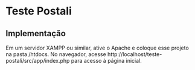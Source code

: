 # Teste Postali

## Implementação

Em um servidor XAMPP ou similar, ative o Apache e coloque esse projeto na pasta /htdocs.
No navegador, acesse http://localhost/teste-postali/src/app/index.php para acesso à página inicial. 
